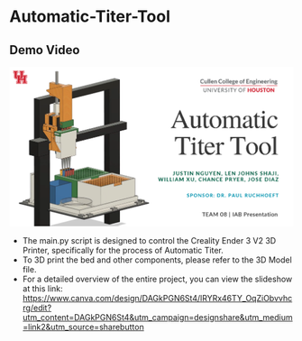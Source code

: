# Automatic-Titer-Tool
## Demo Video
[![DEMO](DEM.png)](https://www.youtube.com/watch?v=yC5J77mjxKA)

- The main.py script is designed to control the Creality Ender 3 V2 3D Printer, specifically for the process of Automatic Titer.
- To 3D print the bed and other components, please refer to the 3D Model file.
- For a detailed overview of the entire project, you can view the slideshow at this link: https://www.canva.com/design/DAGkPGN6St4/lRYRx46TY_OqZiObvvhcrg/edit?utm_content=DAGkPGN6St4&utm_campaign=designshare&utm_medium=link2&utm_source=sharebutton

